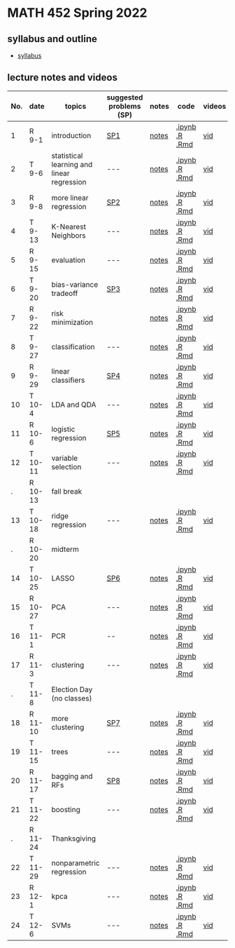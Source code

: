 # MATH 452 Spring 2022

## syllabus and outline

- [syllabus](docs/syllabus.md)

## lecture notes and videos

No. | date | topics | suggested problems (SP) | notes | code | videos | quiz problem (QP) | 
--- | --- | --- | --- | --- | --- | --- | --- | 
1|R 9-1 | introduction | [SP1](sp/SP1_questions.pdf) | [notes](lns/lec1.pdf)| [.ipynb](code/lec1.ipynb) [.R](code/lec1.R) [.Rmd](code/lec1.Rmd) | [vid]()| [QP 1](qp/qp1.pdf) due Sept 8 | 
2|T 9-6 | statistical learning and linear regression | --- | [notes](lns/lec2.pdf)| [.ipynb](code/lec2.ipynb) [.R](code/lec2.R) [.Rmd](code/lec2.Rmd)| [vid]()|  | 
3|R 9-8 | more linear regression | [SP2](sp/SP2_questions.pdf)| [notes](lns/lec3.pdf)| [.ipynb](code/lec3.ipynb) [.R](code/lec3.R) [.Rmd](code/lec3.Rmd) | [vid]() | [QP 2](qp/qp2.pdf) due Sept 15 | 
4|T 9-13 | K-Nearest Neighbors | --- | [notes](lns/lec4.pdf)|  [.ipynb](code/lec4.ipynb) [.R](code/lec4.R) [.Rmd](code/lec4.Rmd) | [vid]() | --- | 
5|R 9-15 | evaluation | --- | [notes](lns/lec5.pdf) | [.ipynb](code/lec5.ipynb) [.R](code/lec5.R) [.Rmd](code/lec5.Rmd) | [vid]() | [QP 3](qp/qp3.pdf) due Sept 22 | 
6|T 9-20 | bias-variance tradeoff | [SP3](sp/SP3_questions.pdf) | [notes](lns/lec6.pdf) | [.ipynb](code/lec6.ipynb) [.R](code/lec6.R) [.Rmd](code/lec6.Rmd)| [vid]() | --- |
7|R 9-22 | risk minimization | | [notes](lns/lec7.pdf)|  [.ipynb](code/lec7.ipynb) [.R](code/lec7.R) [.Rmd](code/lec7.Rmd) | [vid]()|[QP 4](qp/qp4.pdf) due Sept 29 | 
8|T 9-27 | classification |  --- | [notes](lns/lec8.pdf)| [.ipynb](code/lec8.ipynb) [.R](code/lec8.R) [.Rmd](code/lec8.Rmd) | [vid]()| --- |
9|R 9-29 | linear classifiers | [SP4](sp/SP4_questions.pdf)| [notes](lns/lec9.pdf)| [.ipynb](code/lec9.ipynb) [.R](code/lec9.R) [.Rmd](code/lec9.Rmd)| [vid]()| [QP 5](qp/qp5.pdf) due Oct 6 | 
10 |T 10-4 | LDA and QDA | --- | [notes](lns/lec10.pdf)| [.ipynb](code/lec10.ipynb) [.R](code/lec10.R) [.Rmd](code/lec10.Rmd)| [vid]()| --- | 
11|R 10-6 | logistic regression | [SP5](sp/SP5_questions.pdf) | [notes](lns/lec11.pdf)| [.ipynb](code/lec11.ipynb) [.R](code/lec11.R) [.Rmd](code/lec11.Rmd)| [vid]() | [QP 6](qp/qp6.pdf) due Oct 17 | 
12|T 10-11 | variable selection | --- | [notes](lns/lec12.pdf)| [.ipynb](code/lec12.ipynb) [.R](code/lec12.R) [.Rmd](code/lec12.Rmd) | [vid]()| --- | 
. |R 10-13 | fall break | 
13 | T 10-18 | ridge regression | --- | [notes](lns/lec13.pdf)| [.ipynb](code/lec13.ipynb) [.R](code/lec13.R) [.Rmd](code/lec13.Rmd)| [vid]()| --- | 
.| R 10-20 | midterm | 
14|T 10-25 | LASSO | [SP6](sp/SP6_questions.pdf) | [notes](lns/lec14.pdf)| [.ipynb](code/lec14.ipynb) [.R](code/lec14.R) [.Rmd](code/lec14.Rmd)| [vid]() | [QP7](qp/qp7.pdf) due Nov 1 | 
15|R 10-27 | PCA | --- | [notes](lns/lec15.pdf)| [.ipynb](code/lec15.ipynb) [.R](code/lec15.R) [.Rmd](code/lec15.Rmd) | [vid]()| ---  | 
16|T 11-1 | PCR | -- | [notes](lns/lec16.pdf) | [.ipynb](code/lec16.ipynb) [.R](code/lec16.R) [.Rmd](code/lec16.Rmd)| [vid]()| [QP8](qp/qp8.pdf) due Nov 10 | 
17 |R 11-3 | clustering | --- | [notes](lns/lec17.pdf) | [.ipynb](code/lec17.ipynb) [.R](code/lec17.R) [.Rmd](code/lec17.Rmd) | [vid]() |---|
. | T 11-8 | Election Day (no classes) | 
18|R 11-10 | more clustering | [SP7](sp/SP7_questions.pdf) | [notes](lns/lec18.pdf)| [.ipynb](code/lec18.ipynb) [.R](code/lec18.R) [.Rmd](code/lec18.Rmd) | [vid]()| [QP9](qp/qp9.pdf) due Nov 17 | 
19|T 11-15 | trees | --- | [notes](lns/lec19.pdf)| [.ipynb](code/lec19.ipynb) [.R](code/lec19.R) [.Rmd](code/lec19.Rmd)| [vid]()|  --- | 
20|R 11-17 | bagging and RFs | [SP8](sp/SP8_questions.pdf) | [notes](lns/lec20.pdf)| [.ipynb](code/lec20.ipynb) [.R](code/lec20.R) [.Rmd](code/lec20.Rmd)| [vid]() | [QP10](qp/qp10.pdf) due Nov 29 | 
21|T 11-22 | boosting | --- | [notes](lns/lec21.pdf)| [.ipynb](code/lec21.ipynb) [.R](code/lec21.R) [.Rmd](code/lec21.Rmd)| [vid]() | ---  | 
. | R 11-24 | Thanksgiving | 
22|T 11-29 | nonparametric regression | --- | [notes](lns/lec21.pdf)| [.ipynb](code/lec22.ipynb) [.R](code/lec22.R) [.Rmd](code/lec22.Rmd) | [vid]() | --- | 
23|R 12-1 | kpca | --- |[notes](lns/lec22.pdf)| [.ipynb](code/lec23.ipynb) [.R](code/lec23.R) [.Rmd](code/lec23.Rmd) | [vid]() | --- | 
24|T 12-6 | SVMs | --- | [notes](lns/lec23.pdf)|[.ipynb](code/lec24.ipynb) [.R](code/lec24.R) [.Rmd](code/lec24.Rmd) |  [vid]() | --- | 

